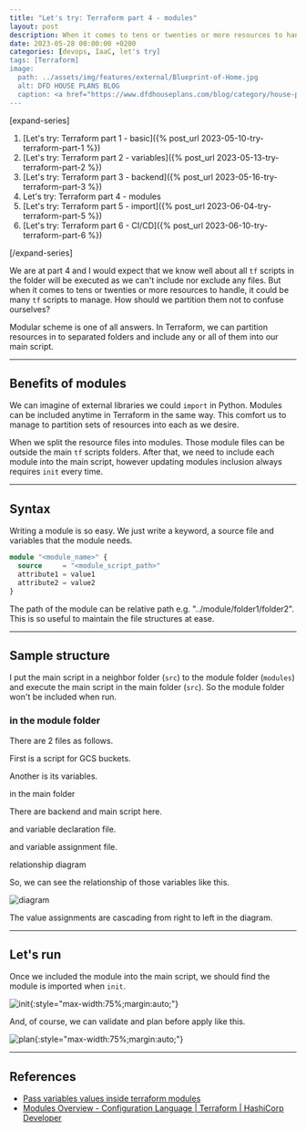 ```yaml
---
title: "Let's try: Terraform part 4 - modules"
layout: post
description: When it comes to tens or twenties or more resources to handle, it could be many tf scripts to manage.
date: 2023-05-28 00:00:00 +0200
categories: [devops, IaaC, let's try]
tags: [Terraform]
image:
  path: ../assets/img/features/external/Blueprint-of-Home.jpg
  alt: DFD HOUSE PLANS BLOG
  caption: <a href="https://www.dfdhouseplans.com/blog/category/house-plans/">DFD HOUSE PLANS BLOG</a>
---
```


[expand-series]

  1. [Let's try: Terraform part 1 - basic]({% post_url 2023-05-10-try-terraform-part-1 %})
  1. [Let's try: Terraform part 2 - variables]({% post_url 2023-05-13-try-terraform-part-2 %})
  1. [Let's try: Terraform part 3 - backend]({% post_url 2023-05-16-try-terraform-part-3 %})
  1. Let's try: Terraform part 4 - modules
  1. [Let's try: Terraform part 5 - import]({% post_url 2023-06-04-try-terraform-part-5 %})
  1. [Let's try: Terraform part 6 - CI/CD]({% post_url 2023-06-10-try-terraform-part-6 %})

[/expand-series]

We are at part 4 and I would expect that we know well about all `tf` scripts in the folder will be executed as we can't include nor exclude any files. But when it comes to tens or twenties or more resources to handle, it could be many `tf` scripts to manage. How should we partition them not to confuse ourselves?

Modular scheme is one of all answers. In Terraform, we can partition resources in to separated folders and include any or all of them into our main script.

---

## Benefits of modules

We can imagine of external libraries we could `import` in Python. Modules can be included anytime in Terraform in the same way. This comfort us to manage to partition sets of resources into each as we desire.

When we split the resource files into modules. Those module files can be outside the main `tf` scripts folders. After that, we need to include each module into the main script, however updating modules inclusion always requires `init` every time.

---

## Syntax

Writing a module is so easy. We just write a keyword, a source file and variables that the module needs.

```terraform
module "<module_name>" {
  source     = "<module_script_path>"
  attribute1 = value1
  attribute2 = value2 
}
```

The path of the module can be relative path e.g. "../module/folder1/folder2". This is so useful to maintain the file structures at ease.

---

## Sample structure

<script src="https://gist.github.com/bluebirz/7a960260816793a8fc49c98b6ca3f388.js?file=tree.md"></script>

I put the main script in a neighbor folder (`src`) to the module folder (`modules`) and execute the main script in the main folder (`src`). So the module folder won't be included when run.

### in the module folder

There are 2 files as follows.

First is a script for GCS buckets.

<script src="https://gist.github.com/bluebirz/7a960260816793a8fc49c98b6ca3f388.js?file=gcs.tf"></script>

Another is its variables.

<script src="https://gist.github.com/bluebirz/7a960260816793a8fc49c98b6ca3f388.js?file=module_variables.tf"></script>
in the main folder

There are backend and main script here.
<script src="https://gist.github.com/bluebirz/7a960260816793a8fc49c98b6ca3f388.js?file=main.tf"></script>

and variable declaration file.

<script src="https://gist.github.com/bluebirz/7a960260816793a8fc49c98b6ca3f388.js?file=main_variables.tf"></script>

and variable assignment file.
<script src="https://gist.github.com/bluebirz/7a960260816793a8fc49c98b6ca3f388.js?file=var-dev.tfvars"></script>

relationship diagram

So, we can see the relationship of those variables like this.

![diagram](https://bluebirzdotnet.s3.ap-southeast-1.amazonaws.com/terraform/p4/terraform-module.drawio.png)

The value assignments are cascading from right to left in the diagram.

---

## Let's run

Once we included the module into the main script, we should find the module is imported when `init`.

![init](https://bluebirzdotnet.s3.ap-southeast-1.amazonaws.com/terraform/p4/01-init.png){:style="max-width:75%;margin:auto;"}

And, of course, we can validate and plan before apply like this.

![plan](https://bluebirzdotnet.s3.ap-southeast-1.amazonaws.com/terraform/p4/02-validate-plan.png){:style="max-width:75%;margin:auto;"}

---

## References

- [Pass variables values inside terraform modules](https://blog.geralexgr.com/terraform/pass-variables-values-inside-terraform-modules)
- [Modules Overview - Configuration Language \| Terraform \| HashiCorp Developer](https://developer.hashicorp.com/terraform/language/modules)
